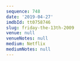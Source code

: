 ```yaml
---
sequence: 748
date: '2019-04-27'
imdbId: tt0758746
slug: friday-the-13th-2009
venue: null
venueNotes: null
medium: Netflix
mediumNotes: null
---
```


